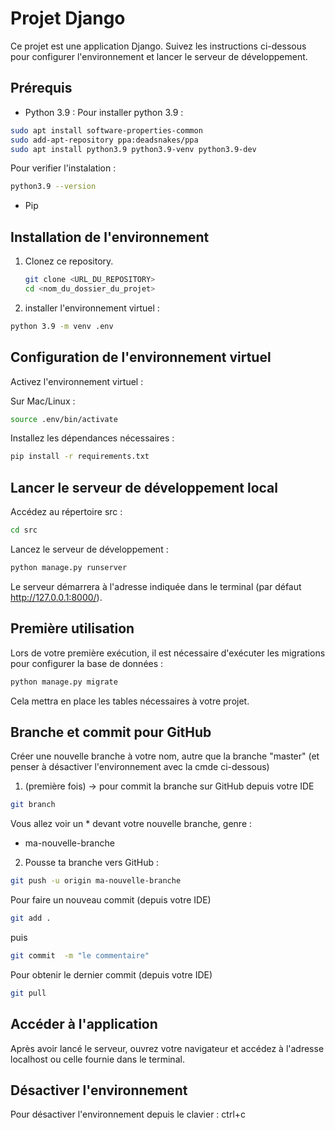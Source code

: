 # Projet Django

Ce projet est une application Django. Suivez les instructions ci-dessous pour configurer l'environnement et lancer le serveur de développement.

## Prérequis

- Python 3.9 : 
Pour installer python 3.9 : 
```bash
sudo apt install software-properties-common
sudo add-apt-repository ppa:deadsnakes/ppa
sudo apt install python3.9 python3.9-venv python3.9-dev
```
Pour verifier l'instalation :
```bash
python3.9 --version
```
- Pip

## Installation de l'environnement

1. Clonez ce repository.
   
   ```bash
   git clone <URL_DU_REPOSITORY>
   cd <nom_du_dossier_du_projet>

2. installer l'environnement virtuel :
```bash
python 3.9 -m venv .env
```
## Configuration de l'environnement virtuel
Activez l'environnement virtuel :

Sur Mac/Linux :
```bash
source .env/bin/activate
```
Installez les dépendances nécessaires :
```bash
pip install -r requirements.txt
```

## Lancer le serveur de développement local
Accédez au répertoire src :

```bash
cd src
```
Lancez le serveur de développement :

```bash
python manage.py runserver
```
Le serveur démarrera à l'adresse indiquée dans le terminal (par défaut http://127.0.0.1:8000/).

## Première utilisation
Lors de votre première exécution, il est nécessaire d'exécuter les migrations pour configurer la base de données :

```bash
python manage.py migrate
```
Cela mettra en place les tables nécessaires à votre projet.


## Branche et commit pour GitHub

Créer une nouvelle branche à votre nom, autre que la branche "master" (et penser à désactiver l'environnement avec la cmde ci-dessous)

1. (première fois) -> pour commit la branche sur GitHub depuis votre IDE

```bash
git branch
```

Vous allez voir un * devant votre nouvelle branche, genre :

* ma-nouvelle-branche

2. Pousse ta branche vers GitHub :

```bash
git push -u origin ma-nouvelle-branche
```


Pour faire un nouveau commit (depuis votre IDE)

```bash
git add .
```

puis

```bash
git commit  -m "le commentaire"
```

Pour obtenir le dernier commit (depuis votre IDE)

```bash
git pull
```

## Accéder à l'application
Après avoir lancé le serveur, ouvrez votre navigateur et accédez à l'adresse localhost ou celle fournie dans le terminal.

## Désactiver l'environnement

Pour désactiver l'environnement depuis le clavier : ctrl+c

